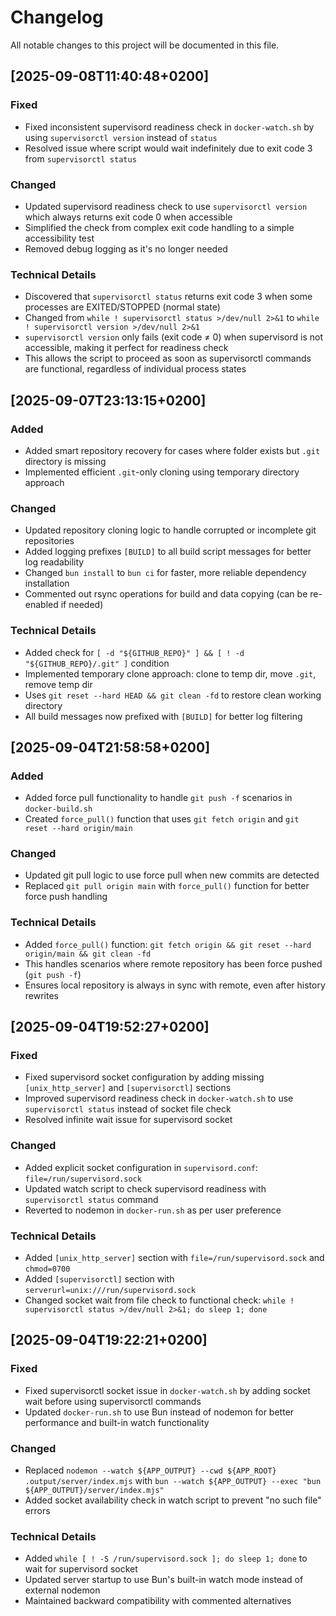# Changelog

All notable changes to this project will be documented in this file.

## [2025-09-08T11:40:48+0200]

### Fixed
- Fixed inconsistent supervisord readiness check in `docker-watch.sh` by using `supervisorctl version` instead of `status`
- Resolved issue where script would wait indefinitely due to exit code 3 from `supervisorctl status`

### Changed
- Updated supervisord readiness check to use `supervisorctl version` which always returns exit code 0 when accessible
- Simplified the check from complex exit code handling to a simple accessibility test
- Removed debug logging as it's no longer needed

### Technical Details
- Discovered that `supervisorctl status` returns exit code 3 when some processes are EXITED/STOPPED (normal state)
- Changed from `while ! supervisorctl status >/dev/null 2>&1` to `while ! supervisorctl version >/dev/null 2>&1`
- `supervisorctl version` only fails (exit code ≠ 0) when supervisord is not accessible, making it perfect for readiness check
- This allows the script to proceed as soon as supervisorctl commands are functional, regardless of individual process states

## [2025-09-07T23:13:15+0200]

### Added
- Added smart repository recovery for cases where folder exists but `.git` directory is missing
- Implemented efficient `.git`-only cloning using temporary directory approach

### Changed
- Updated repository cloning logic to handle corrupted or incomplete git repositories
- Added logging prefixes `[BUILD]` to all build script messages for better log readability
- Changed `bun install` to `bun ci` for faster, more reliable dependency installation
- Commented out rsync operations for build and data copying (can be re-enabled if needed)

### Technical Details
- Added check for `[ -d "${GITHUB_REPO}" ] && [ ! -d "${GITHUB_REPO}/.git" ]` condition
- Implemented temporary clone approach: clone to temp dir, move `.git`, remove temp dir
- Uses `git reset --hard HEAD && git clean -fd` to restore clean working directory
- All build messages now prefixed with `[BUILD]` for better log filtering

## [2025-09-04T21:58:58+0200]

### Added
- Added force pull functionality to handle `git push -f` scenarios in `docker-build.sh`
- Created `force_pull()` function that uses `git fetch origin` and `git reset --hard origin/main`

### Changed
- Updated git pull logic to use force pull when new commits are detected
- Replaced `git pull origin main` with `force_pull()` function for better force push handling

### Technical Details
- Added `force_pull()` function: `git fetch origin && git reset --hard origin/main && git clean -fd`
- This handles scenarios where remote repository has been force pushed (`git push -f`)
- Ensures local repository is always in sync with remote, even after history rewrites

## [2025-09-04T19:52:27+0200]

### Fixed
- Fixed supervisord socket configuration by adding missing `[unix_http_server]` and `[supervisorctl]` sections
- Improved supervisord readiness check in `docker-watch.sh` to use `supervisorctl status` instead of socket file check
- Resolved infinite wait issue for supervisord socket

### Changed
- Added explicit socket configuration in `supervisord.conf`: `file=/run/supervisord.sock`
- Updated watch script to check supervisord readiness with `supervisorctl status` command
- Reverted to nodemon in `docker-run.sh` as per user preference

### Technical Details
- Added `[unix_http_server]` section with `file=/run/supervisord.sock` and `chmod=0700`
- Added `[supervisorctl]` section with `serverurl=unix:///run/supervisord.sock`
- Changed socket wait from file check to functional check: `while ! supervisorctl status >/dev/null 2>&1; do sleep 1; done`

## [2025-09-04T19:22:21+0200]

### Fixed
- Fixed supervisorctl socket issue in `docker-watch.sh` by adding socket wait before using supervisorctl commands
- Updated `docker-run.sh` to use Bun instead of nodemon for better performance and built-in watch functionality

### Changed
- Replaced `nodemon --watch ${APP_OUTPUT} --cwd ${APP_ROOT} .output/server/index.mjs` with `bun --watch ${APP_OUTPUT} --exec "bun ${APP_OUTPUT}/server/index.mjs"`
- Added socket availability check in watch script to prevent "no such file" errors

### Technical Details
- Added `while [ ! -S /run/supervisord.sock ]; do sleep 1; done` to wait for supervisord socket
- Updated server startup to use Bun's built-in watch mode instead of external nodemon
- Maintained backward compatibility with commented alternatives
